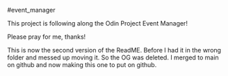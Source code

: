 #event_manager

This project is following along the Odin Project Event Manager!

Please pray for me, thanks!

This is now the second version of the ReadME. 
Before I had it in the wrong folder and messed up moving it.
So the OG was deleted. I merged to main on github and now making this one to put on github.